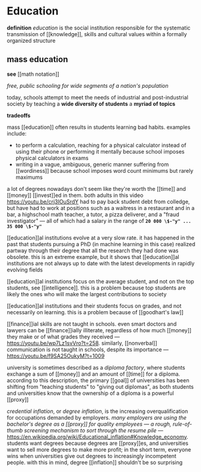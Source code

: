 # Education

**definition** _education_ is the social institution responsible for the systematic transmission of [[knowledge]], skills and cultural values within a formally organized structure

## mass education

**see** [[math notation]]

_free, public schooling for wide segments of a nation's population_

today, schools attempt to meet the needs of industrial and post-industrial society by teaching a **wide diversity of students** a **myriad of topics**

**tradeoffs**

mass [[education]] often results in students learning bad habits. examples include:

- to perform a calculation, reaching for a physical calculator instead of using their phone or performing it mentally because school imposes physical calculators in exams
- writing in a vague, ambiguous, generic manner suffering from [[wordiness]] because school imposes word count minimums but rarely maximums

a lot of degrees nowadays don't seem like they're worth the [[time]] and [[money]] [[invest]]ed in them. both adults in this video <https://youtu.be/crj3IOuSrdY> had to pay back student debt from colledge, but have had to work at positions such as a waitress in a restaurant and in a bar, a highschool math teacher, a tutor, a pizza deliverer, and a "fraud investigator" &mdash; all of which had a salary in the range of **`20 000 \$-"y" ... 35 000 \$-"y"`**

[[education]]al institutions evolve at a very slow rate. it has happened in the past that students pursuing a PhD (in machine learning in this case) realized partway through their degree that all the research they had done was obsolete. this is an extreme example, but it shows that [[education]]al institutions are not always up to date with the latest developments in rapidly evolving fields

[[education]]al institutions focus on the average student, and not on the top students, see [[intelligence]]. this is a problem because top students are likely the ones who will make the largest contributions to society

[[education]]al institutions and their students focus on grades, and not necessarily on learning. this is a problem because of [[goodhart's law]]

[[finance]]ial skills are not taught in schools. even smart doctors and lawyers can be [[finance]]ially illiterate, regardless of how much [[money]] they make or of what grades they received &mdash; <https://youtu.be/wp7Lz1svVro?t=258>. similarly, [[nonverbal]] communication is not taught in schools, despite its importance &mdash; <https://youtu.be/f9SA25OukyM?t=1009>

university is sometimes described as a _diploma factory_, where students exchange a sum of [[money]] and an amount of [[time]] for a diploma. according to this description, the primary [[goal]] of universities has been shifting from "teaching students" to "giving out diplomas", as both students and universities know that the ownership of a diploma is a powerful [[proxy]]

_credential inflation_, or _degree inflation_, is the increasing overqualification for occupations demanded by employers. _many employers are using the bachelor's degree as a [[proxy]] for quality employees &mdash; a rough, rule-of-thumb screening mechanism to sort through the resume pile_ &mdash; <https://en.wikipedia.org/wiki/Educational_inflation#Knowledge_economy>. students want degrees because degrees are [[proxy]]es, and universities want to sell more degrees to make more profit; in the short term, everyone wins when universities give out degrees to increasingly incompetent people. with this in mind, degree [[inflation]] shouldn't be so surprising
